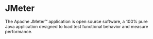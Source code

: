 # JMeter
The Apache JMeter™ application is open source software, a 100% pure Java application designed to load test functional behavior and measure performance.
